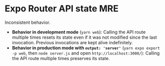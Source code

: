 # Expo Router API state MRE

Inconsistent behavior.

- **Behavior in development mode** (`yarn web`): Calling the API route multiple times resets its state even if it was not modified since the last invocation. Previous invocations are kept alive indefinitely.
- **Behavior in production mode with `output: 'server'`** (`yarn expo export -p web`, then `node server.js` and open `http://localhost:3000/`): Calling the API route multiple times preserves its state.
